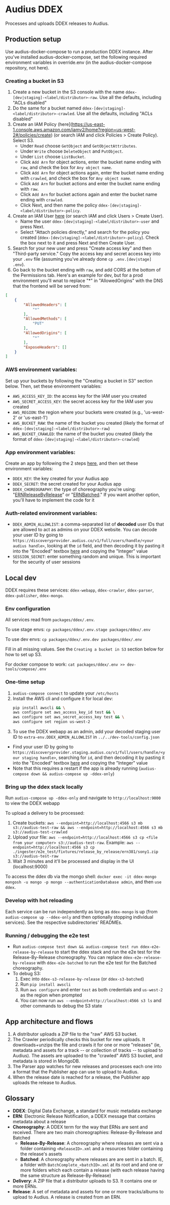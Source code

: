 # Audius DDEX

Processes and uploads DDEX releases to Audius.

## Production setup
Use audius-docker-compose to run a production DDEX instance. After you've installed audius-docker-compose, set the following required environment variables in override.env (in the audius-docker-compose repository, not here).

### Creating a bucket in S3
1. Create a new bucket in the S3 console with the name `ddex-[dev|staging]-<label/distributor>-raw`. Use all the defaults, including "ACLs disabled"
2. Do the same for a bucket named `ddex-[dev|staging]-<label/distributor>-crawled`. Use all the defaults, including "ACLs disabled"
3. Create an IAM Policy (here](https://us-east-1.console.aws.amazon.com/iamv2/home?region=us-west-2#/policies/create) (or search IAM and click Policies > Create Policy). Select S3.
    * Under `Read` choose `GetObject` and `GetObjectAttributes`.
    * Under `Write` choose `DeleteObject` and `PutObject`.
    * Under `List` choose `ListBucket`.
    * Click `Add Arn` for object actions, enter the bucket name ending with `raw`, and check the box for `Any object name`.
    * Click `Add Arn` for object actions again, enter the bucket name ending with `crawled`, and check the box for `Any object name`.
    * Click `Add Arn` for bucket actions and enter the bucket name ending with `raw`.
    * Click `Add Arn` for bucket actions again and enter the bucket name ending with `crawled`.
    * Click Next, and then name the policy `ddex-[dev|staging]-<label/distributor>-policy`.
4. Create an IAM User [here](https://us-east-1.console.aws.amazon.com/iamv2/home?region=us-west-2#/users/create) (or search IAM and click Users > Create User).
    * Name the user `ddex-[dev|staging]-<label/distributor>-user` and press Next.
    * Select "Attach policies directly," and search for the policy you created (`ddex-[dev|staging]-<label/distributor>-policy`). Check the box next to it and press Next and then Create User.
5. Search for your new user and press "Create access key" and then "Third-party service." Copy the access key and secret access key into your `.env` file (assuming you've already done `cp .env.[dev|stage] .env`).
6. Go back to the bucket ending with `raw`, and add CORS at the bottom of the Permissions tab. Here's an example for dev, but for a prod environment you'll wnat to replace "*" in "AllowedOrigins" with the DNS that the frontend will be served from:
```json
[
    {
        "AllowedHeaders": [
            "*"
        ],
        "AllowedMethods": [
            "PUT"
        ],
        "AllowedOrigins": [
            "*"
        ],
        "ExposeHeaders": []
    }
]
```

### AWS environment variables:
Set up your buckets by following the "Creating a bucket in S3" section below. Then, set these environment variables:
- `AWS_ACCESS_KEY_ID`: the access key for the IAM user you created
- `AWS_SECRET_ACCESS_KEY`: the secret access key for the IAM user you created
- `AWS_REGION`: the region where your buckets were created (e.g., 'us-west-2' or 'us-east-1')
- `AWS_BUCKET_RAW`: the name of the bucket you created (likely the format of `ddex-[dev|staging]-<label/distributor>-raw`)
- `AWS_BUCKET_CRAWLED`: the name of the bucket you created (likely the format of `ddex-[dev|staging]-<label/distributor>-crawled`)

### App environment variables:
Create an app by following the 2 steps [here](https://docs.audius.org/developers/sdk/#set-up-your-developer-app), and then set these environment variables:
- `DDEX_KEY`: the key created for your Audius app
- `DDEX_SECRET`: the secret created for your Audius app
- `DDEX_CHOREOGRAPHY`: the type of choreography you're using: "[ERNReleaseByRelease](https://ernccloud.ddex.net/electronic-release-notification-message-suite-part-3%253A-choreographies-for-cloud-based-storage/5-release-by-release-profile/5.1-choreography/)" or "[ERNBatched](https://ernccloud.ddex.net/electronic-release-notification-message-suite-part-3%253A-choreographies-for-cloud-based-storage/6-batch-profile/6.1-choreography/)." If you want another option, you'll have to implement the code for it

### Auth-related environment variables:
- `DDEX_ADMIN_ALLOWLIST`: a comma-separated list of **decoded** user IDs that are allowed to act as admins on your DDEX website. You can decode your user ID by going to `https://discoveryprovider.audius.co/v1/full/users/handle/<your audius handle>`, looking at the `id` field, and then decoding it by pasting it into the "Encoded" textbox [here](https://healthz.audius.co/#/utils/id) and copying the "Integer" value
- `SESSION_SECRET`: enter something random and unique. This is important for the security of user sessions

## Local dev
DDEX requires these services: `ddex-webapp`, `ddex-crawler`, `ddex-parser`, `ddex-publisher`, `ddex-mongo`.

### Env configuration
All services read from `packages/ddex/.env`.

To use stage envs: `cp packages/ddex/.env.stage packages/ddex/.env`

To use dev envs: `cp packages/ddex/.env.dev packages/ddex/.env`

Fill in all missing values. See the `Creating a bucket in S3` section below for how to set up S3.

For docker compose to work: `cat packages/ddex/.env >> dev-tools/compose/.env`

### One-time setup
1. `audius-compose connect` to update your `/etc/hosts`
2. Install the AWS cli and configure it for local dev:
    ```sh
    pip install awscli && \
    aws configure set aws_access_key_id test && \
    aws configure set aws_secret_access_key test && \
    aws configure set region us-west-2
    ```
3. To use the DDEX webapp as an admin, add your decoded staging user ID to `extra-env.DDEX_ADMIN_ALLOWLIST` in `../../dev-tools/config.json`
  - Find your user ID by going to `https://discoveryprovider.staging.audius.co/v1/full/users/handle/<your staging handle>`, searching for `id`, and then decoding it by pasting it into the "Encoded" textbox [here](https://healthz.audius.co/#/utils/id) and copying the "Integer" value
  - Note that this requires a restart if the app is already running (`audius-compose down && audius-compose up -ddex-only`)


### Bring up the ddex stack locally
Run `audius-compose up -ddex-only` and navigate to `http://localhost:9000` to view the DDEX webapp

To upload a delivery to be processed:
  1. Create buckets: `aws --endpoint=http://localhost:4566 s3 mb s3://audius-test-raw && aws --endpoint=http://localhost:4566 s3 mb s3://audius-test-crawled`
  2. Upload your file: `aws --endpoint=http://localhost:4566 s3 cp <file from your computer> s3://audius-test-raw`. Example: `aws --endpoint=http://localhost:4566 s3 cp ./ingester/e2e_test/fixtures/release_by_release/ern381/sony1.zip s3://audius-test-raw`
  3. Wait 3 minutes and it'll be processed and display in the UI (localhost:9000)

To access the ddex db via the mongo shell: `docker exec -it ddex-mongo mongosh -u mongo -p mongo --authenticationDatabase admin`, and then `use ddex`.  

### Develop with hot reloading
Each service can be run independently as long as `ddex-mongo` is up (from `audius-compose up --ddex-only` and then optionally stopping individual services). See the respective subdirectories' READMEs.

### Running / debugging the e2e test
* Run `audius-compose test down && audius-compose test run ddex-e2e-release-by-release` to start the ddex stack and run the e2e test for the Release-By-Release choreography. You can replace `ddex-e2e-release-by-release` with `ddex-e2e-batched` to run the e2e test for the Batched choreography.
* To debug S3:
  1. Exec into `ddex-s3-release-by-release` (or `ddex-s3-batched`)
  2. Run `pip install awscli`
  3. Run `aws configure` and enter `test` as both credentials and `us-west-2` as the region when prompted
  4. You can now run `aws --endpoint=http://localhost:4566 s3 ls` and other commands to debug the S3 state

## App architecture and flows
1. A distributor uploads a ZIP file to the "raw" AWS S3 bucket.
2. The Crawler periodically checks this bucket for new uploads. It downloads+unzips the file and crawls it for one or more "releases" (ie, metadata and assets for a track -- or collection of tracks -- to upload to Audius). The assets are uploaded to the "crawled" AWS S3 bucket, and metadata is stored in MongoDB.
3. The Parser app watches for new releases and processes each one into a format that the Publisher app can use to upload to Audius.
4. When the release date is reached for a release, the Publisher app uploads the release to Audius.

## Glossary
- **DDEX**: Digital Data Exchange, a standard for music metadata exchange
- **ERN**: Electronic Release Notification, a DDEX message that contains metadata about a release
- **Choreography**: A DDEX term for the way that ERNs are sent and received. There are two main choreographies: Release-By-Release and Batched
  - **Release-By-Release**: A choreography where releases are sent via a folder containing `<ReleaseID>.xml` and a resources folder containing the release's assets
  - **Batched**: A choreography where releases are are sent in a batch. IE, a folder with `BatchComplete_<batchID>.xml` at its root and and one or more folders which each contain a release (with each release having the same structure as Release-By-Release)
- **Delivery**: A ZIP file that a distributor uploads to S3. It contains one or more ERNs.
- **Release**: A set of metadata and assets for one or more tracks/albums to upload to Audius. A release is created from an ERN.
